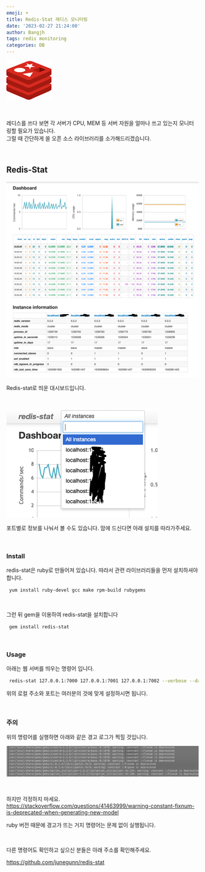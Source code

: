 ```yaml
---
emoji: ☀️
title: Redis-Stat 레디스 모니터링
date: '2023-02-27 21:24:00'
author: Bangjh
tags: redis monitoring
categories: DB
---
```


![image1](image1.png)

<br >

레디스를 쓰다 보면 각 서버가 CPU, MEM 등 서버 자원을 얼마나 쓰고 있는지 모니터링할 필요가 있습니다. <br>
그럴 때 간단하게 쓸 오픈 소스 라이브러리를 소가해드리겠습니다.

<br >

## Redis-Stat

![image2](image2.png)

Redis-stat로 띄운 대시보드입니다.

<br >

![image3](image3.png)

포트별로 정보를 나눠서 볼 수도 있습니다. 맘에 드신다면 아래 설치를 따라가주세요.

<br >

### Install

redis-stat은 ruby로 만들어져 있습니다. 따라서 관련 라이브러리들을 먼저 설치하셔야 합니다.

```bash
 yum install ruby-devel gcc make rpm-build rubygems
```

<br >

그런 뒤 gem을 이용하여 redis-stat을 설치합니다

```bash
 gem install redis-stat
```

<br >

### Usage

아래는 웹 서버를 띄우는 명령어 입니다.

```bash
 redis-stat 127.0.0.1:7000 127.0.0.1:7001 127.0.0.1:7002 --verbose --daemon --server=[웹 서버 포트번호]
```

위의 로컬 주소와 포트는 여러분의 것에 맞게 설정하시면 됩니다.

<br >

### 주의

위의 명렁어를 실행하면 아래와 같은 경고 로그가 찍힐 것입니다.

![image4](image4.png)

<br >

하지만 걱정하지 마세요.
https://stackoverflow.com/questions/41463999/warning-constant-fixnum-is-deprecated-when-generating-new-model

ruby 버전 때문에 경고가 뜨는 거지 명령어는 문제 없이 실행됩니다.

<br >

다른 명령어도 확인하고 싶으신 분들은 아래 주소를 확인해주세요.

https://github.com/junegunn/redis-stat

```toc

```

